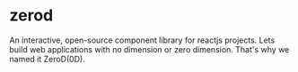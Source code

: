 # zerod
An interactive, open-source component library for reactjs projects. Lets build web applications with no dimension or zero dimension. That's why we named it ZeroD(0D).
